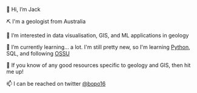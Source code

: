 👋 Hi, I’m Jack

⛏️ I'm a geologist from Australia

👀 I’m interested in data visualisation, GIS, and ML applications in geology

🌱 I’m currently learning... a lot. I'm still pretty new, so I'm learning [Python](https://github.com/csev/py4e), SQL, and following [OSSU](https://github.com/ossu/computer-science)

💞️ If you know of any good resources specific to geology and GIS, then hit me up!

📫 I can be reached on twitter [@bopo16](https://twitter.com/bopo16)
